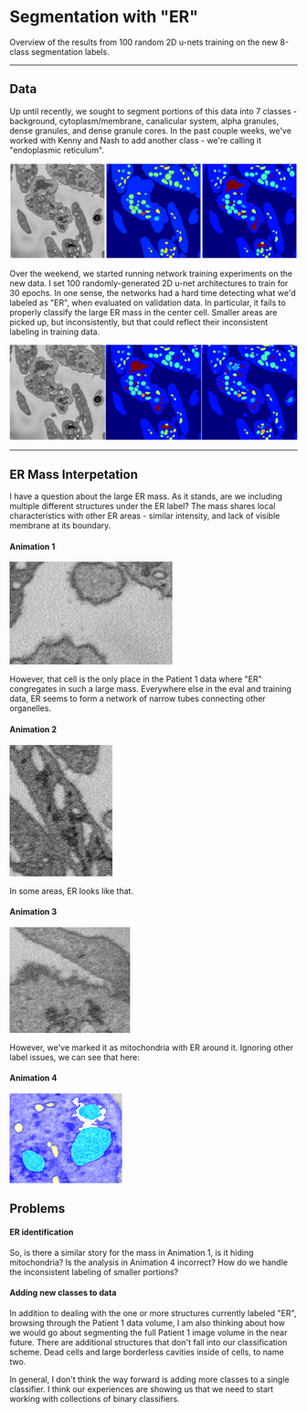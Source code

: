 
# Segmentation with "ER"

Overview of the results from 100 random 2D u-nets training on the new 8-class segmentation labels.

---

## Data

Up until recently, we sought to segment portions of this data into 7 classes - background, cytoplasm/membrane, canalicular system, alpha granules, dense granules, and dense granule cores. In the past couple weeks, we've worked with Kenny and Nash to add another class - we're calling it "endoplasmic reticulum".

![Image 2](trio.png)

Over the weekend, we started running network training experiments on the new data. I set 100 randomly-generated 2D u-net architectures to train for 30 epochs. In one sense, the networks had a hard time detecting what we'd labeled as "ER", when evaluated on validation data. In particular, it fails to properly classify the large ER mass in the center cell. Smaller areas are picked up, but inconsistently, but that could reflect their inconsistent labeling in training data.

![Image 3](random2d_er.png)

---

## ER Mass Interpetation

I have a question about the large ER mass. As it stands, are we including multiple different structures under the ER label? The mass shares local characteristics with other ER areas - similar intensity, and lack of visible membrane at its boundary.

#### Animation 1

![Animation 1](ermass.gif)


However, that cell is the only place in the Patient 1 data where "ER" congregates in such a large mass. Everywhere else in the eval and training data, ER seems to form a network of narrow tubes connecting other organelles.

#### Animation 2

![Animation 2](ertubes.gif)

In some areas, ER looks like that.

#### Animation 3

![Animation 3](ermito.gif)

However, we've marked it as mitochondria with ER around it. Ignoring other label issues, we can see that here:

#### Animation 4

![Animation 4](mitolabeled.gif)

## Problems

#### ER identification

So, is there a similar story for the mass in Animation 1, is it hiding mitochondria? Is the analysis in Animation 4 incorrect? How do we handle the inconsistent labeling of smaller portions?

#### Adding new classes to data

In addition to dealing with the one or more structures currently labeled "ER", browsing through the Patient 1 data volume, I am also thinking about how we would go about segmenting the full Patient 1 image volume in the near future. There are additional structures that don't fall into our classification scheme. Dead cells and large borderless cavities inside of cells, to name two. 

In general, I don't think the way forward is adding more classes to a single classifier. I think our experiences are showing us that we need to start working with collections of binary classifiers.
